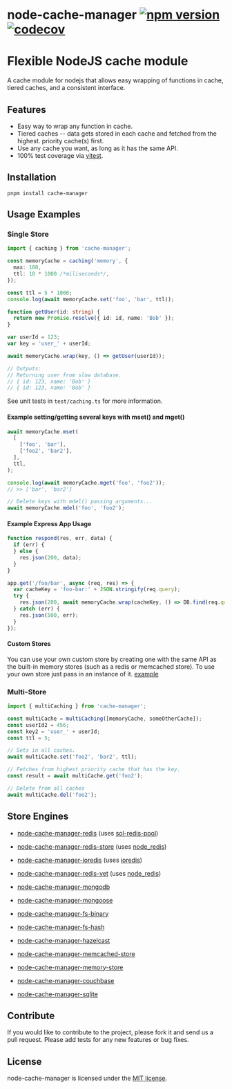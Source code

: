 # node-cache-manager [![npm version](https://badge.fury.io/js/cache-manager.svg)](https://www.npmjs.com/package/cache-manager) [![codecov](https://codecov.io/gh/node-cache-manager/node-cache-manager/branch/master/graph/badge.svg?token=ZV3G5IFigq)](https://codecov.io/gh/node-cache-manager/node-cache-manager)

# Flexible NodeJS cache module

A cache module for nodejs that allows easy wrapping of functions in cache, tiered caches, and a consistent interface.

## Features

- Easy way to wrap any function in cache.
- Tiered caches -- data gets stored in each cache and fetched from the highest.
  priority cache(s) first.
- Use any cache you want, as long as it has the same API.
- 100% test coverage via [vitest](https://github.com/vitest-dev/vitest).

## Installation

    pnpm install cache-manager

## Usage Examples

### Single Store

```typescript
import { caching } from 'cache-manager';

const memoryCache = caching('memory', {
  max: 100,
  ttl: 10 * 1000 /*miliseconds*/,
});

const ttl = 5 * 1000;
console.log(await memoryCache.set('foo', 'bar', ttl));

function getUser(id: string) {
  return new Promise.resolve({ id: id, name: 'Bob' });
}

var userId = 123;
var key = 'user_' + userId;

await memoryCache.wrap(key, () => getUser(userId));

// Outputs:
// Returning user from slow database.
// { id: 123, name: 'Bob' }
// { id: 123, name: 'Bob' }
```

See unit tests in `test/caching.ts` for more information.

#### Example setting/getting several keys with mset() and mget()

```typescript
await memoryCache.mset(
  [
    ['foo', 'bar'],
    ['foo2', 'bar2'],
  ],
  ttl,
);

console.log(await memoryCache.mget('foo', 'foo2'));
// >> ['bar', 'bar2']

// Delete keys with mdel() passing arguments...
await memoryCache.mdel('foo', 'foo2');
```

#### Example Express App Usage

```typescript
function respond(res, err, data) {
  if (err) {
  } else {
    res.json(200, data);
  }
}

app.get('/foo/bar', async (req, res) => {
  var cacheKey = 'foo-bar:' + JSON.stringify(req.query);
  try {
    res.json(200, await memoryCache.wrap(cacheKey, () => DB.find(req.query)));
  } catch (err) {
    res.json(500, err);
  }
});
```

#### Custom Stores

You can use your own custom store by creating one with the same API as the
built-in memory stores (such as a redis or memcached store). To use your own store just pass
in an instance of it. [example](https://github.com/node-cache-manager/node-cache-manager-redis-yet)

### Multi-Store

```typescript
import { multiCaching } from 'cache-manager';

const multiCache = multiCaching([memoryCache, someOtherCache]);
const userId2 = 456;
const key2 = 'user_' + userId;
const ttl = 5;

// Sets in all caches.
await multiCache.set('foo2', 'bar2', ttl);

// Fetches from highest priority cache that has the key.
const result = await multiCache.get('foo2');

// Delete from all caches
await multiCache.del('foo2');
```

## Store Engines

- [node-cache-manager-redis](https://github.com/dial-once/node-cache-manager-redis) (uses [sol-redis-pool](https://github.com/joshuah/sol-redis-pool))

- [node-cache-manager-redis-store](https://github.com/dabroek/node-cache-manager-redis-store) (uses [node_redis](https://github.com/NodeRedis/node_redis))

- [node-cache-manager-ioredis](https://github.com/dabroek/node-cache-manager-ioredis) (uses [ioredis](https://github.com/luin/ioredis))

- [node-cache-manager-redis-yet](https://github.com/node-cache-manager/node-cache-manager-redis-yet) (uses [node_redis](https://github.com/NodeRedis/node_redis))

- [node-cache-manager-mongodb](https://github.com/v4l3r10/node-cache-manager-mongodb)

- [node-cache-manager-mongoose](https://github.com/disjunction/node-cache-manager-mongoose)

- [node-cache-manager-fs-binary](https://github.com/sheershoff/node-cache-manager-fs-binary)

- [node-cache-manager-fs-hash](https://github.com/rolandstarke/node-cache-manager-fs-hash)

- [node-cache-manager-hazelcast](https://github.com/marudor/node-cache-manager-hazelcast)

- [node-cache-manager-memcached-store](https://github.com/theogravity/node-cache-manager-memcached-store)

- [node-cache-manager-memory-store](https://github.com/theogravity/node-cache-manager-memory-store)

- [node-cache-manager-couchbase](https://github.com/davidepellegatta/node-cache-manager-couchbase)

- [node-cache-manager-sqlite](https://github.com/maxpert/node-cache-manager-sqlite)

## Contribute

If you would like to contribute to the project, please fork it and send us a pull request. Please add tests
for any new features or bug fixes.

## License

node-cache-manager is licensed under the [MIT license](./LICENSE).
